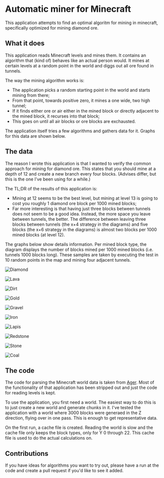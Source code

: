 # Automatic miner for Minecraft

This application attempts to find an optimal algoritm for mining in minecraft,
specifically optimized for mining diamond ore.

## What it does

This application reads Minecraft levels and mines them. It contains an algorithm
that (kind of) behaves like an actual person would. It mines at certain levels
at a random point in the world and diggs out all ore found in tunnels.

The way the mining algorithm works is:

* The application picks a random starting point in the world and starts mining
  from there;
* From that point, towards positive zero, it mines a one wide, two high tunnel;
* If it finds either ore or air either in the mined block or directly adjacent
  to the mined block, it recurses into that block;
* This goes on until all air blocks or ore blocks are exchausted.

The application itself tries a few algorithms and gathers data for it. Graphs for
this data are shown below.

## The data

The reason I wrote this application is that I wanted to verify the common approach
for mining for diamond ore. This states that you should mine at a depth of 12
and create a new branch every four blocks. (Advises differ, but this is the one
I've been using for a while.)

The TL;DR of the results of this application is:

* Mining at 12 seems to be the best level, but mining at level 13 is going to
  cost you roughly 1 diamond ore block per 1000 mined blocks;
* Far more interesting is that having just three blocks between tunnels does
  not seem to be a good idea. Instead, the more space you leave between tunnels,
  the better. The difference between leaving three blocks between tunnels
  (the x+4 strategy in the diagrams) and five blocks (the x+6 strategy in the
  diagrams) is almost two blocks per 1000 mined blocks (at level 12).

The graphs below show details information. Per mined block type, the diagram
displays the number of blocks mined per 1000 mined blocks (i.e. tunnels 1000
blocks long). These samples are taken by executing the test in 10 random
points in the map and mining four adjacent tunnels.

![Diamond](http://i.imgur.com/XTh9GAG.png)

![Lava](http://i.imgur.com/Npsejpf.png)

![Dirt](http://i.imgur.com/v9DDeAB.png)

![Gold](http://i.imgur.com/iwKRiX4.png)

![Gravel](http://i.imgur.com/7w0LCif.png)

![Iron](http://i.imgur.com/XW64Hs0.png)

![Lapis](http://i.imgur.com/p1wM4xr.png)

![Redstone](http://i.imgur.com/Xs5K6DV.png)

![Stone](http://i.imgur.com/W0FaY6D.png)

![Coal](http://i.imgur.com/UmUzQLu.png)

## The code

The code for parsing the Minecraft world data is taken from [Ager](https://github.com/Zarkonnen/Ager).
Most of the functionality of that application has been stripped out and just
the code for reading levels is kept.

To use the application, you first need a world. The easiest way to do this is to
just create a new world and generate chunks in it. I've tested the application
with a world where 3000 blocks were generaed in the Z direction, flying over
in one pass. This is enough to get representative data.

On the first run, a cache file is created. Reading the world is slow and the
cache file only keeps the block types, only for Y 0 through 22. This cache file
is used to do the actual calculations on.

## Contributions

If you have ideas for algorithms you want to try out, please have a run at
the code and create a pull request if you'd like to see it added.

